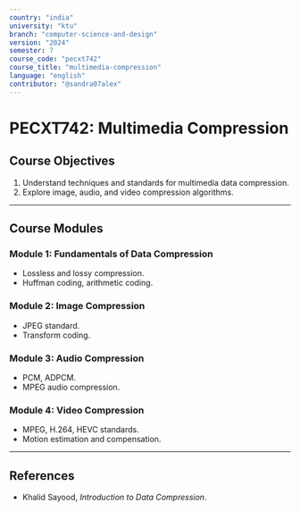 ```yaml
---
country: "india"
university: "ktu"
branch: "computer-science-and-design"
version: "2024"
semester: 7
course_code: "pecxt742"
course_title: "multimedia-compression"
language: "english"
contributor: "@sandra07alex"
---
```


# PECXT742: Multimedia Compression

## Course Objectives
1. Understand techniques and standards for multimedia data compression.
2. Explore image, audio, and video compression algorithms.

---

## Course Modules

### Module 1: Fundamentals of Data Compression
- Lossless and lossy compression.
- Huffman coding, arithmetic coding.

### Module 2: Image Compression
- JPEG standard.
- Transform coding.

### Module 3: Audio Compression
- PCM, ADPCM.
- MPEG audio compression.

### Module 4: Video Compression
- MPEG, H.264, HEVC standards.
- Motion estimation and compensation.

---

## References
- Khalid Sayood, *Introduction to Data Compression*.

